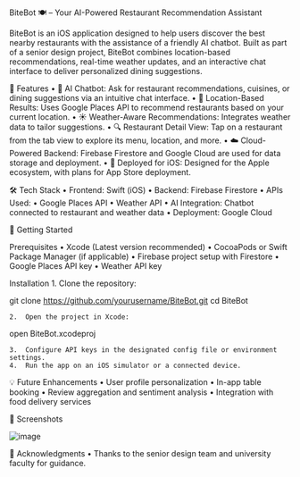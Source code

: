 BiteBot 🍽️ – Your AI-Powered Restaurant Recommendation Assistant

BiteBot is an iOS application designed to help users discover the best nearby restaurants with the assistance of a friendly AI chatbot. Built as part of a senior design project, BiteBot combines location-based recommendations, real-time weather updates, and an interactive chat interface to deliver personalized dining suggestions.


📱 Features
	•	🧠 AI Chatbot: Ask for restaurant recommendations, cuisines, or dining suggestions via an intuitive chat interface.
	•	📍 Location-Based Results: Uses Google Places API to recommend restaurants based on your current location.
	•	☀️ Weather-Aware Recommendations: Integrates weather data to tailor suggestions.
	•	🔍 Restaurant Detail View: Tap on a restaurant from the tab view to explore its menu, location, and more.
	•	☁️ Cloud-Powered Backend: Firebase Firestore and Google Cloud are used for data storage and deployment.
	•	🍎 Deployed for iOS: Designed for the Apple ecosystem, with plans for App Store deployment.


🛠️ Tech Stack
	•	Frontend: Swift (iOS)
	•	Backend: Firebase Firestore
	•	APIs Used:
	•	Google Places API
	•	Weather API
	•	AI Integration: Chatbot connected to restaurant and weather data
	•	Deployment: Google Cloud


🚀 Getting Started

Prerequisites
	•	Xcode (Latest version recommended)
	•	CocoaPods or Swift Package Manager (if applicable)
	•	Firebase project setup with Firestore
	•	Google Places API key
	•	Weather API key


Installation
	1.	Clone the repository:

git clone https://github.com/yourusername/BiteBot.git
cd BiteBot


	2.	Open the project in Xcode:

open BiteBot.xcodeproj

	3.	Configure API keys in the designated config file or environment settings.
	4.	Run the app on an iOS simulator or a connected device.

💡 Future Enhancements
	•	User profile personalization
	•	In-app table booking
	•	Review aggregation and sentiment analysis
	•	Integration with food delivery services


📸 Screenshots

![image](https://github.com/user-attachments/assets/a9a20f37-78ad-4784-b4c8-da1e99bac6a8)


🤝 Acknowledgments
	•	Thanks to the senior design team and university faculty for guidance.

